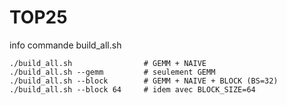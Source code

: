 # TOP25
info commande build_all.sh
```
./build_all.sh                # GEMM + NAIVE
./build_all.sh --gemm         # seulement GEMM
./build_all.sh --block        # GEMM + NAIVE + BLOCK (BS=32)
./build_all.sh --block 64     # idem avec BLOCK_SIZE=64
```
